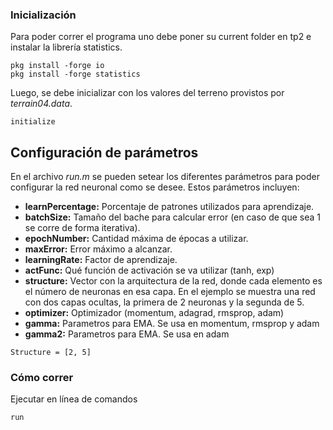 ﻿### Inicialización

Para poder correr el programa uno debe poner su current folder en tp2 e instalar la librería statistics.

```
pkg install -forge io
pkg install -forge statistics
```

Luego, se debe inicializar con los valores del terreno provistos por *terrain04.data*.

```
initialize
```
## Configuración de parámetros

En el archivo *run.m* se pueden setear los diferentes parámetros para poder configurar la red neuronal como se desee. Estos parámetros incluyen:

* **learnPercentage:** Porcentaje de patrones utilizados para aprendizaje.
* **batchSize:** Tamaño del bache para calcular error (en caso de que sea 1 se corre de forma iterativa).
* **epochNumber:** Cantidad máxima de épocas a utilizar.
* **maxError:** Error máximo a alcanzar.
* **learningRate:** Factor de aprendizaje.
* **actFunc:** Qué función de activación se va  utilizar (tanh, exp)
* **structure:** Vector con la arquitectura de la red, donde cada elemento es el número de neuronas en esa capa. En el ejemplo se muestra una red con dos capas ocultas, la primera de 2 neuronas y la segunda de 5.
* **optimizer:** Optimizador (momentum, adagrad, rmsprop, adam)
* **gamma:** Parametros para EMA. Se usa en momentum, rmsprop y adam
* **gamma2:** Parametros para EMA. Se usa en adam
```
Structure = [2, 5]
```

### Cómo correr

Ejecutar en línea de comandos
```
run
```
